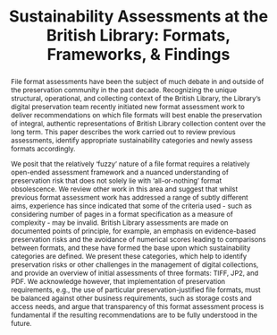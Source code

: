 ---
abstract: "File format assessments have been the subject of much debate in and outside
  of the preservation community in the past decade. Recognizing the unique structural,
  operational, and collecting context of the British Library, the Library’s digital
  preservation team recently initiated new format assessment work to deliver recommendations
  on which file formats will best enable the preservation of integral, authentic representations
  of British Library collection content over the long term. This paper describes the
  work carried out to review previous assessments, identify appropriate sustainability
  categories and newly assess formats accordingly.\n\nWe posit that the relatively
  ‘fuzzy’ nature of a file format requires a relatively open-ended assessment framework
  and a nuanced understanding of preservation risk that does not solely lie with ‘all-or-nothing’
  format obsolescence. We review other work in this area and suggest that whilst previous
  format assessment work has addressed a range of subtly different aims, experience
  has since indicated that some of the criteria used - such as considering number
  of pages in a format specification as a measure of complexity - may be invalid.
  British Library assessments are made on documented points of principle, for example,
  an emphasis on evidence-based preservation risks and the avoidance of numerical
  scores leading to comparisons between formats, and these have formed the base upon
  which sustainability categories are defined. We present these categories, which
  help to identify preservation risks or other challenges in the management of digital
  collections, and provide an overview of initial assessments of three formats: TIFF,
  JP2, and PDF. We acknowledge however, that implementation of preservation requirements,
  e.g., the use of particular preservation-justified file formats, must be balanced
  against other business requirements, such as storage costs and access needs, and
  argue that transparency of this format assessment process is fundamental if the
  resulting recommendations are to be fully understood in the future.\n "
creators:
- Pennock, Maureen
- May, Peter
- Wheatley, Paul
date: null
document_url: https://services.phaidra.univie.ac.at/api/object/o:378110/download
grand_parent: iPRES
institutions: []
keywords:
- british library
- file formats
- sustainability
- assessments
- transparency
- preservation master
landing_page_url: https://phaidra.univie.ac.at/o:378110
language: eng
layout: publication
license: CC BY-NC-SA 3.0 AT
notes_url: null
parent: iPRES 2014
publication_type: paper
size: 177154
slides_url: null
source_name: iPRES
stream_url: null
title: 'Sustainability Assessments at the British Library: Formats, Frameworks, &
  Findings'
year: 2014
---